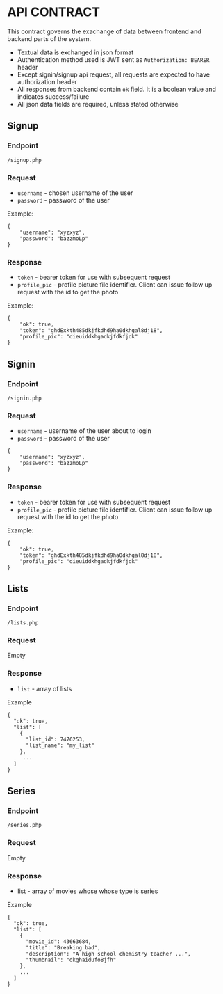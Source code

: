 # API CONTRACT

This contract governs the exachange of data between frontend and backend parts of the system.

- Textual data is exchanged in json format
- Authentication method used is JWT sent as `Authorization: BEARER` header
- Except signin/signup api request, all requests are expected to have authorization header
- All responses from backend contain `ok` field. It is a boolean value and indicates success/failure
- All json data fields are required, unless stated otherwise

## Signup

### Endpoint

`/signup.php`

### Request

+ `username` - chosen username of the user
+ `password` - password of the user

Example:

```
{
    "username": "xyzxyz",
    "password": "bazzmoLp"
}
```

### Response

+ `token` - bearer token for use with subsequent request
+ `profile_pic` - profile picture file identifier. Client can issue follow up request with the id to get the photo

Example:
```
{
    "ok": true,
    "token": "ghdExkth485dkjfkdhd9ha0dkhgal8dj18",
    "profile_pic": "dieuiddkhgadkjfdkfjdk"
}
```

## Signin

### Endpoint

`/signin.php`

### Request

+ `username` - username of the user about to login
+ `password` - password of the user

```
{
    "username": "xyzxyz",
    "password": "bazzmoLp"
}
```

### Response

+ `token` - bearer token for use with subsequent request
+ `profile_pic` - profile picture file identifier. Client can issue follow up request with the id to get the photo

Example:
```
{
    "ok": true,
    "token": "ghdExkth485dkjfkdhd9ha0dkhgal8dj18",
    "profile_pic": "dieuiddkhgadkjfdkfjdk"
}
```

## Lists

### Endpoint

`/lists.php`

### Request

Empty

### Response

+ `list` - array of lists

Example

```
{
  "ok": true,
  "list": [
    {
      "list_id": 7476253,
      "list_name": "my_list"
    },
     ...
  ]
}
```

## Series

### Endpoint

`/series.php`

### Request

Empty

### Response

+ list - array of movies whose whose type is series

Example

```
{
  "ok": true,
  "list": [
    {
      "movie_id": 43663684,
      "title": "Breaking bad",
      "description": "A high school chemistry teacher ...",
      "thumbnail": "dkghaidufo8jfh"
    },
    ...
  ]
}
```
